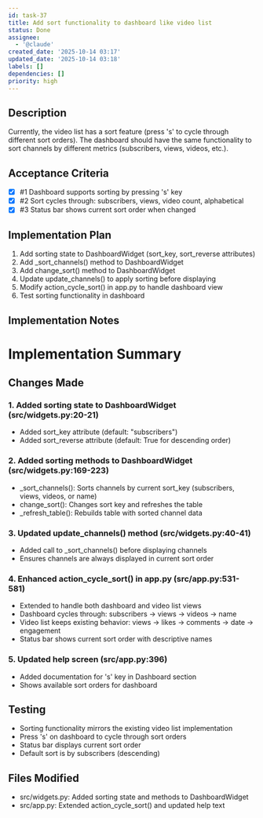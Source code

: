 ```yaml
---
id: task-37
title: Add sort functionality to dashboard like video list
status: Done
assignee:
  - '@claude'
created_date: '2025-10-14 03:17'
updated_date: '2025-10-14 03:18'
labels: []
dependencies: []
priority: high
---
```


## Description

<!-- SECTION:DESCRIPTION:BEGIN -->
Currently, the video list has a sort feature (press 's' to cycle through different sort orders). The dashboard should have the same functionality to sort channels by different metrics (subscribers, views, videos, etc.).
<!-- SECTION:DESCRIPTION:END -->

## Acceptance Criteria
<!-- AC:BEGIN -->
- [x] #1 Dashboard supports sorting by pressing 's' key
- [x] #2 Sort cycles through: subscribers, views, video count, alphabetical
- [x] #3 Status bar shows current sort order when changed
<!-- AC:END -->

## Implementation Plan

<!-- SECTION:PLAN:BEGIN -->
1. Add sorting state to DashboardWidget (sort_key, sort_reverse attributes)
2. Add _sort_channels() method to DashboardWidget
3. Add change_sort() method to DashboardWidget
4. Update update_channels() to apply sorting before displaying
5. Modify action_cycle_sort() in app.py to handle dashboard view
6. Test sorting functionality in dashboard
<!-- SECTION:PLAN:END -->

## Implementation Notes

<!-- SECTION:NOTES:BEGIN -->
# Implementation Summary

## Changes Made

### 1. Added sorting state to DashboardWidget (src/widgets.py:20-21)
- Added sort_key attribute (default: "subscribers")
- Added sort_reverse attribute (default: True for descending order)

### 2. Added sorting methods to DashboardWidget (src/widgets.py:169-223)
- _sort_channels(): Sorts channels by current sort_key (subscribers, views, videos, or name)
- change_sort(): Changes sort key and refreshes the table
- _refresh_table(): Rebuilds table with sorted channel data

### 3. Updated update_channels() method (src/widgets.py:40-41)
- Added call to _sort_channels() before displaying channels
- Ensures channels are always displayed in current sort order

### 4. Enhanced action_cycle_sort() in app.py (src/app.py:531-581)
- Extended to handle both dashboard and video list views
- Dashboard cycles through: subscribers → views → videos → name
- Video list keeps existing behavior: views → likes → comments → date → engagement
- Status bar shows current sort order with descriptive names

### 5. Updated help screen (src/app.py:396)
- Added documentation for 's' key in Dashboard section
- Shows available sort orders for dashboard

## Testing
- Sorting functionality mirrors the existing video list implementation
- Press 's' on dashboard to cycle through sort orders
- Status bar displays current sort order
- Default sort is by subscribers (descending)

## Files Modified
- src/widgets.py: Added sorting state and methods to DashboardWidget
- src/app.py: Extended action_cycle_sort() and updated help text
<!-- SECTION:NOTES:END -->
